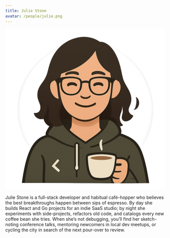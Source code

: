 ```yaml
---
title: Julie Stone
avatar: /people/julie.png
---
```


<img src="/people/julie.png" className="h-32 w-32 rounded-full"/>

Julie Stone is a full-stack developer and habitual café-hopper who believes the best breakthroughs happen between sips of espresso. By day she builds React and Go projects for an indie SaaS studio; by night she experiments with side-projects, refactors old code, and catalogs every new coffee bean she tries. When she’s not debugging, you’ll find her sketch-noting conference talks, mentoring newcomers in local dev meetups, or cycling the city in search of the next pour-over to review.